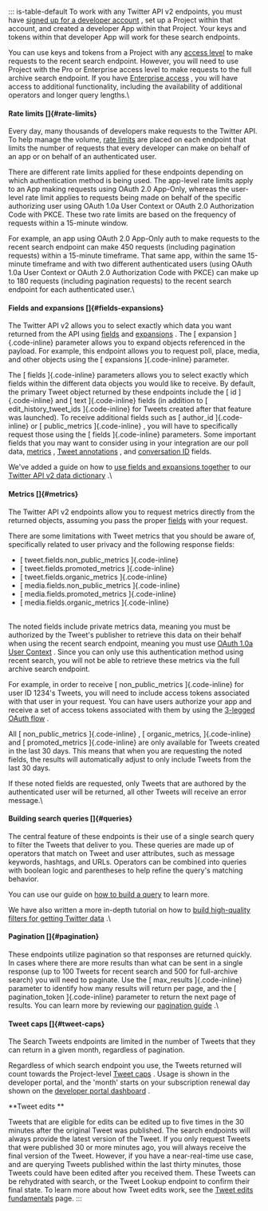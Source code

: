 ::: is-table-default
To work with any Twitter API v2 endpoints, you must have [signed up for
a developer
account](https://developer.twitter.com/en/portal/petition/essential/basic-info)
, set up a Project within that account, and created a developer App
within that Project. Your keys and tokens within that developer App will
work for these search endpoints.

You can use keys and tokens from a Project with any [access
level](/en/docs/twitter-api/getting-started/about-twitter-api#v2-access-level)
to make requests to the recent search endpoint. However, you will need
to use Project with the Pro or Enterprise access level to make requests
to the full archive search endpoint. If you have [Enterprise
access](https://developer.twitter.com/en/docs/twitter-api/getting-started/about-twitter-api#v2-access-level)
, you will have access to additional functionality, including the
availability of additional operators and longer query lengths.\

#### Rate limits []{#rate-limits}

Every day, many thousands of developers make requests to the Twitter
API. To help manage the volume, [rate
limits](/en/docs/twitter-api/rate-limits) are placed on each endpoint
that limits the number of requests that every developer can make on
behalf of an app or on behalf of an authenticated user.

There are different rate limits applied for these endpoints depending on
which authentication method is being used. The app-level rate limits
apply to an App making requests using OAuth 2.0 App-Only, whereas the
user-level rate limit applies to requests being made on behalf of the
specific authorizing user using OAuth 1.0a User Context or OAuth 2.0
Authorization Code with PKCE. These two rate limits are based on the
frequency of requests within a 15-minute window.

For example, an app using OAuth 2.0 App-Only auth to make requests to
the recent search endpoint can make 450 requests (including pagination
requests) within a 15-minute timeframe. That same app, within the same
15-minute timeframe and with two different authenticated users (using
OAuth 1.0a User Context or OAuth 2.0 Authorization Code with PKCE) can
make up to 180 requests (including pagination requests) to the recent
search endpoint for each authenticated user.\

#### Fields and expansions []{#fields-expansions}

The Twitter API v2 allows you to select exactly which data you want
returned from the API using [fields](/en/docs/twitter-api/fields) and
[expansions](/en/docs/twitter-api/expansions) . The [ expansion
]{.code-inline} parameter allows you to expand objects referenced in the
payload. For example, this endpoint allows you to request poll, place,
media, and other objects using the [ expansions ]{.code-inline}
parameter.

The [ fields ]{.code-inline} parameters allows you to select exactly
which fields within the different data objects you would like to
receive. By default, the primary Tweet object returned by these
endpoints include the [ id ]{.code-inline} and [ text ]{.code-inline}
fields (in addition to [ edit_history_tweet_ids ]{.code-inline} for
Tweets created after that feature was launched). To receive additional
fields such as [ author_id ]{.code-inline} or [ public_metrics
]{.code-inline} , you will have to specifically request those using the
[ fields ]{.code-inline} parameters. Some important fields that you may
want to consider using in your integration are our poll data,
[metrics](/en/docs/twitter-api/metrics) , [Tweet
annotations](/en/docs/twitter-api/annotations) , and [conversation
ID](/en/docs/twitter-api/conversation-id) fields.

We've added a guide on how to [use fields and expansions
together](/en/docs/twitter-api/data-dictionary/using-fields-and-expansions)
to our [Twitter API v2 data
dictionary](/en/docs/twitter-api/data-dictionary) .\

#### Metrics []{#metrics}

The Twitter API v2 endpoints allow you to request metrics directly from
the returned objects, assuming you pass the proper
[fields](/en/docs/twitter-api/fields) with your request.

There are some limitations with Tweet metrics that you should be aware
of, specifically related to user privacy and the following response
fields:

-   [ tweet.fields.non_public_metrics ]{.code-inline}
-   [ tweet.fields.promoted_metrics ]{.code-inline}
-   [ tweet.fields.organic_metrics ]{.code-inline}
-   [ media.fields.non_public_metrics ]{.code-inline}
-   [ media.fields.promoted_metrics ]{.code-inline}
-   [ media.fields.organic_metrics ]{.code-inline}

\
The noted fields include private metrics data, meaning you must be
authorized by the Tweet's publisher to retrieve this data on their
behalf when using the recent search endpoint, meaning you must use
[OAuth 1.0a User Context](/en/docs/authentication/oauth-1-0a) . Since
you can only use this authentication method using recent search, you
will not be able to retrieve these metrics via the full archive search
endpoint.

For example, in order to receive [ non_public_metrics ]{.code-inline}
for user ID 1234\'s Tweets, you will need to include access tokens
associated with that user in your request. You can have users authorize
your app and receive a set of access tokens associated with them by
using the [3-legged OAuth
flow](/en/docs/authentication/oauth-1-0a/obtaining-user-access-tokens) .

All [ non_public_metrics ]{.code-inline} , [ organic_metrics,
]{.code-inline} and [ promoted_metrics ]{.code-inline} are only
available for Tweets created in the last 30 days. This means that when
you are requesting the noted fields, the results will automatically
adjust to only include Tweets from the last 30 days.

If these noted fields are requested, only Tweets that are authored by
the authenticated user will be returned, all other Tweets will receive
an error message.\

#### Building search queries []{#queries}

The central feature of these endpoints is their use of a single search
query to filter the Tweets that deliver to you. These queries are made
up of operators that match on Tweet and user attributes, such as message
keywords, hashtags, and URLs. Operators can be combined into queries
with boolean logic and parentheses to help refine the query\'s matching
behavior.

You can use our guide on [how to build a
query](/en/docs/twitter-api/tweets/search/integrate/build-a-query) to
learn more.

We have also written a more in-depth tutorial on how to [build
high-quality filters for getting Twitter
data](/en/docs/tutorials/building-high-quality-filters) .\

#### Pagination []{#pagination}

These endpoints utilize pagination so that responses are returned
quickly. In cases where there are more results than what can be sent in
a single response (up to 100 Tweets for recent search and 500 for
full-archive search) you will need to paginate. Use the [ max_results
]{.code-inline} parameter to identify how many results will return per
page, and the [ pagination_token ]{.code-inline} parameter to return the
next page of results. You can learn more by reviewing our [pagination
guide](/en/docs/twitter-api/pagination) .\

#### Tweet caps []{#tweet-caps}

The Search Tweets endpoints are limited in the number of Tweets that
they can return in a given month, regardless of pagination.

Regardless of which search endpoint you use, the Tweets returned will
count towards the Project-level [Tweet
caps](/en/docs/twitter-api/tweet-caps) . Usage is shown in the developer
portal, and the \'month\' starts on your subscription renewal day shown
on the [developer portal dashboard](/en/portal/dashboard) .

**Tweet edits **

Tweets that are eligible for edits can be edited up to five times in the
30 minutes after the original Tweet was published. The search endpoints
will always provide the latest version of the Tweet. If you only request
Tweets that were published 30 or more minutes ago, you will always
receive the final version of the Tweet. However, if you have a
near-real-time use case, and are querying Tweets published within the
last thirty minutes, those Tweets could have been edited after you
received them. These Tweets can be rehydrated with search, or the Tweet
Lookup endpoint to confirm their final state. To learn more about how
Tweet edits work, see the [Tweet edits
fundamentals](/en/docs/twitter-api/tweet-edits) page.
:::
